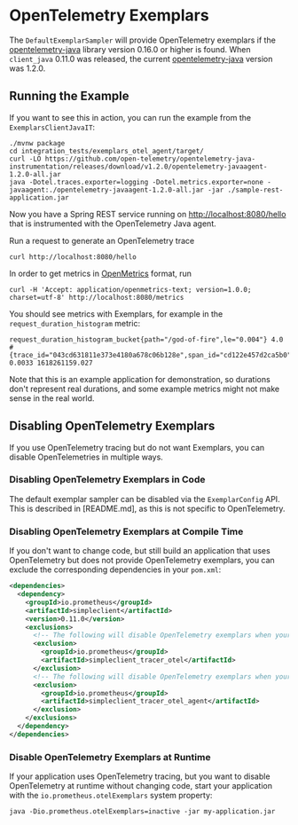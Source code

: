 # OpenTelemetry Exemplars

The `DefaultExemplarSampler` will provide OpenTelemetry exemplars if the [opentelemetry-java](https://github.com/open-telemetry/opentelemetry-java) library version 0.16.0 or higher is found. When `client_java` 0.11.0 was released, the current [opentelemetry-java](https://github.com/open-telemetry/opentelemetry-java) version was 1.2.0.

## Running the Example

If you want to see this in action, you can run the example from the `ExemplarsClientJavaIT`:

```
./mvnw package
cd integration_tests/exemplars_otel_agent/target/
curl -LO https://github.com/open-telemetry/opentelemetry-java-instrumentation/releases/download/v1.2.0/opentelemetry-javaagent-1.2.0-all.jar
java -Dotel.traces.exporter=logging -Dotel.metrics.exporter=none -javaagent:./opentelemetry-javaagent-1.2.0-all.jar -jar ./sample-rest-application.jar
```

Now you have a Spring REST service running on [http://localhost:8080/hello](http://localhost:8080/hello) that is instrumented with the OpenTelemetry Java agent.

Run a request to generate an OpenTelemetry trace

```
curl http://localhost:8080/hello
```

In order to get metrics in [OpenMetrics](http://openmetrics.io) format, run

```
curl -H 'Accept: application/openmetrics-text; version=1.0.0; charset=utf-8' http://localhost:8080/metrics
```

You should see metrics with Exemplars, for example in the `request_duration_histogram` metric:

```
request_duration_histogram_bucket{path="/god-of-fire",le="0.004"} 4.0 # {trace_id="043cd631811e373e4180a678c06b128e",span_id="cd122e457d2ca5b0"} 0.0033 1618261159.027
```

Note that this is an example application for demonstration, so durations don't represent real durations, and some example metrics might not make sense in the real world.

## Disabling OpenTelemetry Exemplars

If you use OpenTelemetry tracing but do not want Exemplars, you can disable OpenTelemetries in multiple ways.

### Disabling OpenTelemetry Exemplars in Code

The default exemplar sampler can be disabled via the `ExemplarConfig` API. This is described in [README.md], as this is not specific to OpenTelemetry.

### Disabling OpenTelemetry Exemplars at Compile Time

If you don't want to change code, but still build an application that uses OpenTelemetry but does not provide OpenTelemetry exemplars,
you can exclude the corresponding dependencies in your `pom.xml`:

```xml
<dependencies>
  <dependency>
    <groupId>io.prometheus</groupId>
    <artifactId>simpleclient</artifactId>
    <version>0.11.0</version>
    <exclusions>
      <!-- The following will disable OpenTelemetry exemplars when your application uses OpenTelemetry directly -->
      <exclusion>
        <groupId>io.prometheus</groupId>
        <artifactId>simpleclient_tracer_otel</artifactId>
      </exclusion>
      <!-- The following will disable OpenTelemetry exemplars when your application uses the OpenTelemetry Java agent -->
      <exclusion>
        <groupId>io.prometheus</groupId>
        <artifactId>simpleclient_tracer_otel_agent</artifactId>
      </exclusion>
    </exclusions>
  </dependency>
</dependencies>
```

### Disable OpenTelemetry Exemplars at Runtime

If your application uses OpenTelemetry tracing, but you want to disable OpenTelemetry at runtime without changing code,
start your application with the `io.prometheus.otelExemplars` system property:

```
java -Dio.prometheus.otelExemplars=inactive -jar my-application.jar
```